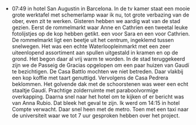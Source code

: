 - 07:49 in hotel San Augustin in Barcelona. In de tv kamer staat een mooie grote werktafel met schemerlamp waar ik nu, tot grote verbazing van de ober, even zit te werken. Gisteren hebben we aardig wat van de stad gezien. Eerst de rommelmarkt waar Anne en Cathrien een tweetal leuke fotolijstjes op de kop hebben getikt. een voor Sara en een voor Cathrien. De rommelmarkt ligt een beetje uit het centrum, ingeklemd tussen snelwegen. Het was een echte Waterloopleinmarkt met een zeer uiteenlopend assortiment aan spullen uitgestald in kramen en op de grond. Het begon daar al vrij warm te worden. In de stad teruggekeerd zijn we de Passeig de Gracias opgelopen om een paar huizen van Gaudí te bezichtigen. De Casa Battlo mochten we niet betreden. Daar vlakbij een kop koffie met taart genuttigd. Vervolgens de Casa Pedrera beklommen. Het golvende dak met de schoorstenen was weer een echt staaltje Gaudí. Prachtige zolderruimte met paraboolvormige overkapping. Daarna snel naar het hotel om te kijken of er bericht was van Anna Rubio. Dat bleek het geval te zijn. Ik werd om 14:15 in hotel Compte verwacht. Daar snel heen met de metro. Toen met een taxi naar de universiteit waar we tot 7 uur gesproken hebben over het project.